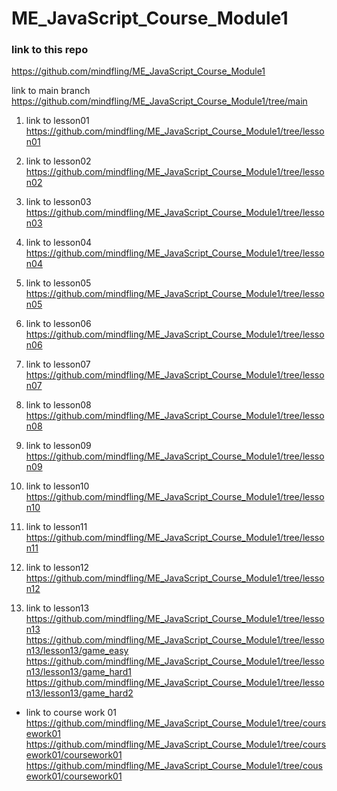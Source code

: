 # ME_JavaScript_Course_Module1

### link to this repo
https://github.com/mindfling/ME_JavaScript_Course_Module1

 link to main branch
https://github.com/mindfling/ME_JavaScript_Course_Module1/tree/main

1. link to lesson01
https://github.com/mindfling/ME_JavaScript_Course_Module1/tree/lesson01

2. link to lesson02
https://github.com/mindfling/ME_JavaScript_Course_Module1/tree/lesson02

3. link to lesson03
https://github.com/mindfling/ME_JavaScript_Course_Module1/tree/lesson03

4. link to lesson04
https://github.com/mindfling/ME_JavaScript_Course_Module1/tree/lesson04

5. link to lesson05
https://github.com/mindfling/ME_JavaScript_Course_Module1/tree/lesson05

6. link to lesson06
https://github.com/mindfling/ME_JavaScript_Course_Module1/tree/lesson06

7. link to lesson07
https://github.com/mindfling/ME_JavaScript_Course_Module1/tree/lesson07

8. link to lesson08
https://github.com/mindfling/ME_JavaScript_Course_Module1/tree/lesson08

9. link to lesson09
https://github.com/mindfling/ME_JavaScript_Course_Module1/tree/lesson09

10. link to lesson10
https://github.com/mindfling/ME_JavaScript_Course_Module1/tree/lesson10

11. link to lesson11
https://github.com/mindfling/ME_JavaScript_Course_Module1/tree/lesson11

12. link to lesson12
https://github.com/mindfling/ME_JavaScript_Course_Module1/tree/lesson12

13. link to lesson13
https://github.com/mindfling/ME_JavaScript_Course_Module1/tree/lesson13
https://github.com/mindfling/ME_JavaScript_Course_Module1/tree/lesson13/lesson13/game_easy
https://github.com/mindfling/ME_JavaScript_Course_Module1/tree/lesson13/lesson13/game_hard1
https://github.com/mindfling/ME_JavaScript_Course_Module1/tree/lesson13/lesson13/game_hard2

- link to course work 01
https://github.com/mindfling/ME_JavaScript_Course_Module1/tree/coursework01
https://github.com/mindfling/ME_JavaScript_Course_Module1/tree/coursework01/coursework01
https://github.com/mindfling/ME_JavaScript_Course_Module1/tree/cousework01/coursework01
